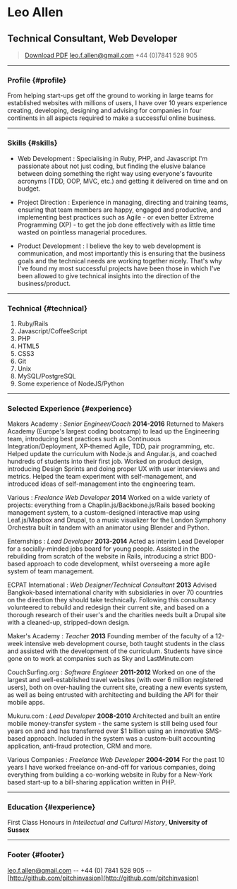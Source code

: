 # Leo Allen
## Technical Consultant, Web Developer

> [Download PDF](cv.pdf)
> [leo.f.allen@gmail.com](leo.f.allen@gmail.com)
> +44 (0)7841 528 905

------

### Profile {#profile}

From helping start-ups get off the ground to working in large teams for established websites with millions of users, I have over 10 years experience creating, developing, designing and advising for companies in four continents in all aspects required to make a successful online business.

------

### Skills {#skills}

* Web Development
  : Specialising in Ruby, PHP, and Javascript I'm passionate about not just coding, but finding the elusive balance between doing something the right way using everyone's favourite acronyms (TDD, OOP, MVC, etc.) and getting it delivered on time and on budget.

* Project Direction
  : Experience in managing, directing and training teams, ensuring that team members are happy, engaged and productive, and implementing best practices such as Agile - or even better Extreme Programming (XP) - to get the job done effectively with as little time wasted on pointless managerial procedures.

* Product Development
  : I believe the key to web development is communication, and most importantly this is ensuring that the business goals and the technical needs are working together nicely. That's why I've found my most successful projects have been those in which I've been allowed to give technical insights into the direction of the business/product.

-------

### Technical {#technical}
1. Ruby/Rails
1. Javascript/CoffeeScript
1. PHP
1. HTML5
1. CSS3
1. Git
1. Unix
1. MySQL/PostgreSQL
1. Some experience of NodeJS/Python

------

### Selected Experience {#experience}

Makers Academy
: *Senior Engineer/Coach*
  __2014-2016__
  Returned to Makers Academy (Europe's largest coding bootcamp) to lead up the
Engineering team, introducing best practices such as Continuous
Integration/Deployment, XP-themed Agile, TDD, pair programming, etc. Helped
update the curriculum with Node.js and Angular.js, and coached hundreds of students
into their first job. Worked on product design, introducing
Design Sprints and doing proper UX with user interviews and metrics. Helped the
team experiment with self-management, and introduced ideas of self-management
into the engineering team.

Various
: *Freelance Web Developer*
  __2014__
  Worked on a wide variety of projects: everything from a Chaplin.js/Backbone.js/Rails based booking management system, to a custom-designed interactive map using Leaf.js/Mapbox and Drupal, to a music visualizer for the London Symphony Orchestra built in tandem with an animator using Blender and Python.

Enternships
: *Lead Developer*
  __2013-2014__
  Acted as interim Lead Developer for a socially-minded jobs board for young people. Assisted in the rebuilding from scratch of the website in Rails, introducing a strict BDD-based approach to code development, whilst overseeing a more agile system of team management.

ECPAT International
: *Web Designer/Technical Consultant*
  __2013__
  Advised Bangkok-based international charity with subsidiaries in over 70 countries on the direction they should take technically. Following this consultancy volunteered to rebuild and redesign their current site, and based on a thorough research of their user's and the charities needs built a Drupal site with a cleaned-up, stripped-down design.

Maker's Academy
: *Teacher*
  __2013__
  Founding member of the faculty of a 12-week intensive web development course, both taught students in the class and assisted with the development of the curriculum. Students have since gone on to work at companies such as Sky and LastMinute.com

CouchSurfing.org
: *Software Engineer*
  __2011-2012__
  Worked on one of the largest and well-established travel websites (with over 6 million registered users), both on over-hauling the current site, creating a new events system, as well as being entrusted with architecting and building the API for their mobile apps.

Mukuru.com
: *Lead Developer*
  __2008-2010__
  Architected and built an entire mobile money-transfer system -  the same system is still being used four years on and and has transferred over $1 billion using an innovative SMS-based approach. Included in the system was a custom-built accounting application, anti-fraud protection, CRM and more.

Various Companies
: *Freelance Web Developer*
  __2004-2014__
  For the past 10 years I have worked freelance on-and-off for various companies, doing everything from building a co-working website in Ruby for a New-York based start-up to a bill-sharing application written in PHP.

------

### Education {#experience}

First Class Honours in *Intellectual and Cultural History*, __University of Sussex__

------

### Footer {#footer}

[leo.f.allen@gmail.com](leo.f.allen@gmail.com) -- +44 (0) 7841 528 905 -- [http://github.com/pitchinvasion](http://github.com/pitchinvasion)
